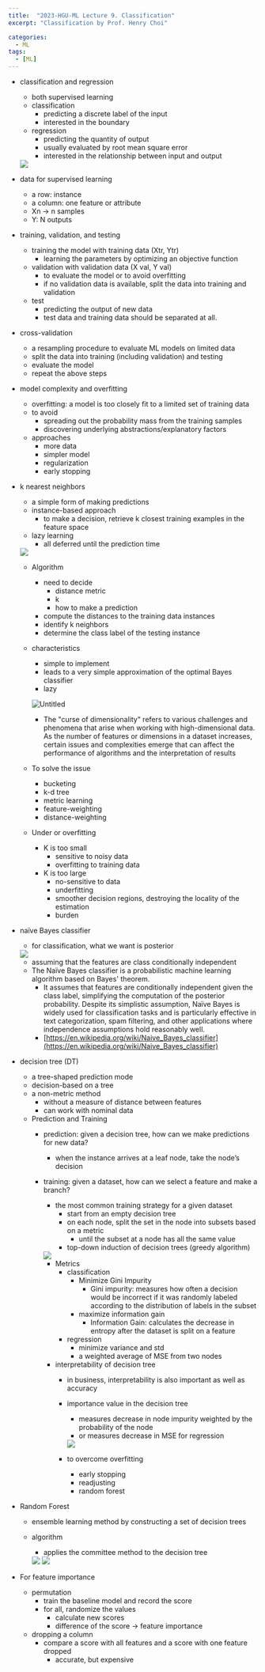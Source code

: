 ```yaml
---
title:  "2023-HGU-ML Lecture 9. Classification"
excerpt: "Classification by Prof. Henry Choi"

categories:
  - ML
tags:
  - [ML]
---
```


- classification and regression
    - both supervised learning
    - classification
        - predicting a discrete label of the input
        - interested in the boundary
    - regression
        - predicting the quantity of output
        - usually evaluated by root mean square error
        - interested in the relationship between input and output
    
     <img src = "../../../assets/ML/Classification/Untitled.png">
    
- data for supervised learning
    - a row: instance
    - a column: one feature or attribute
    - Xn → n samples
    - Y: N outputs
- training, validation, and testing
    - training the model with training data (Xtr, Ytr)
        - learning the parameters by optimizing an objective function
    - validation with validation data (X val, Y val)
        - to evaluate the model or to avoid overfitting
        - if no validation data is available, split the data into training and validation
    - test
        - predicting the output of new data
        - test data and training data should be separated at all.
- cross-validation
    - a resampling procedure to evaluate ML models on limited data
    - split the data into training (including validation) and testing
    - evaluate the model
    - repeat the above steps
- model complexity and overfitting
    - overfitting: a model is too closely fit to a limited set of training data
    - to avoid
        - spreading out the probability mass from the training samples
        - discovering underlying abstractions/explanatory factors
    - approaches
        - more data
        - simpler model
        - regularization
        - early stopping
- k nearest neighbors
    - a simple form of making predictions
    - instance-based approach
        - to make a decision, retrieve k closest training examples in the feature space
    - lazy learning
        - all deferred until the prediction time
    
    <img src = "../../../assets/ML/Classification/Untitled 2.png">
    
    - Algorithm
        - need to decide
            - distance metric
            - k
            - how to make a prediction
        - compute the distances to the training data instances
        - identify k neighbors
        - determine the class label of the testing instance
    - characteristics
        - simple to implement
        - leads to a very simple approximation of the optimal Bayes classifier
        - lazy
        
        ![Untitled](Classification%204f9a82a53dbe4d18860c622f86268820/Untitled%202.png)
        
        - The "curse of dimensionality" refers to various challenges and phenomena that arise when working with high-dimensional data. As the number of features or dimensions in a dataset increases, certain issues and complexities emerge that can affect the performance of algorithms and the interpretation of results
    - To solve the issue
        - bucketing
        - k-d tree
        - metric learning
        - feature-weighting
        - distance-weighting
    - Under or overfitting
        - K is too small
            - sensitive to noisy data
            - overfitting to training data
        - K is too large
            - no-sensitive to data
            - underfitting
            - smoother decision regions, destroying the locality of the estimation
            - burden
- naïve Bayes classifier
    - for classification, what we want is posterior
    
    <img src = "../../../assets/ML/Classification/Untitled 3.png">
    
    - assuming that the features are class conditionally independent
    - The Naïve Bayes classifier is a probabilistic machine learning algorithm based on Bayes' theorem.
        - It assumes that features are conditionally independent given the class label, simplifying the computation of the posterior probability. Despite its simplistic assumption, Naïve Bayes is widely used for classification tasks and is particularly effective in text categorization, spam filtering, and other applications where independence assumptions hold reasonably well.
        - [https://en.wikipedia.org/wiki/Naive_Bayes_classifier](https://en.wikipedia.org/wiki/Naive_Bayes_classifier)
- decision tree (DT)
    - a tree-shaped prediction mode
    - decision-based on a tree
    - a non-metric method
        - without a measure of distance between features
        - can work with nominal data
    - Prediction and Training
        - prediction: given a decision tree, how can we make predictions for new data?
            - when the instance arrives at a leaf node, take the node’s decision
        - training: given a dataset, how can we select a feature and make a branch?
            - the most common training strategy for a given dataset
                - start from an empty decision tree
                - on each node, split the set in the node into subsets based on a metric
                    - until the subset at a node has all the same value
                - top-down induction of decision trees (greedy algorithm)
            
            <img src = "../../../assets/ML/Classification/Untitled 4.png">
            
            - Metrics
                - classification
                    - Minimize Gini Impurity
                        - Gini impurity: measures how often a decision would be incorrect
                        if it was randomly labeled according to the distribution of labels
                        in the subset
                    - maximize information gain
                        - Information Gain: calculates the decrease in entropy after the dataset is split on a feature
                - regression
                    - minimize variance and std
                    - a weighted average of MSE from two nodes
            - interpretability of decision tree
                - in business, interpretability is also important as well as accuracy
                - importance value in the decision tree
                    - measures decrease in node impurity weighted by the probability of the node
                    - or measures decrease in MSE for regression
                    
                    <img src = "../../../assets/ML/Classification/Untitled 5.png">
                    
                - to overcome overfitting
                    - early stopping
                    - readjusting
                    - random forest
- Random Forest
    - ensemble learning method by constructing a set of decision trees
    - algorithm
        - applies the committee method to the decision tree
        
        <img src = "../../../assets/ML/Classification/Untitled 6.png">
        
        <img src = "../../../assets/ML/Classification/Untitled 7.png">
        
- For feature importance
    - permutation
        - train the baseline model and record the score
        - for all, randomize the values
            - calculate new scores
            - difference of the score → feature importance
    - dropping a column
        - compare a score with all features and a score with one feature dropped
            - accurate, but expensive

